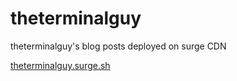 # theterminalguy
theterminalguy's blog posts deployed on surge CDN

[theterminalguy.surge.sh](http://theterminalguy.surge.sh/)

